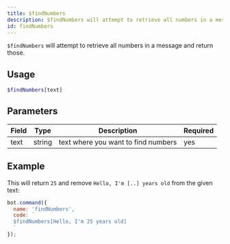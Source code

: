 ```yaml
---
title: $findNumbers 
description: $findNumbers will attempt to retrieve all numbers in a message and return those.
id: findNumbers
---
```


`$findNumbers` will attempt to retrieve all numbers in a message and return those.

## Usage

```php
$findNumbers[text]
```

## Parameters 


| Field     | Type    | Description                                        | Required |
|-----------|---------|----------------------------------------------------|----------|
| text      | string  | text where you want to find numbers                             | yes      |


## Example

This will return `25` and remove `Hello, I'm [..] years old` from the given text:

```javascript
bot.command({
  name: 'findNumbers',
  code: `
  $findNumbers[Hello, I'm 25 years old]
  `
});
```
